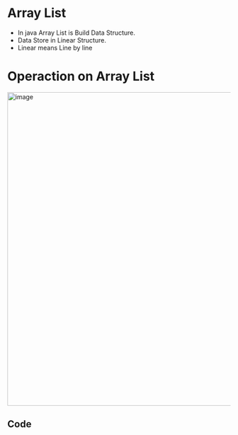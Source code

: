 # Array List

- In java Array List is Build Data Structure.
- Data Store in Linear Structure.
- Linear means Line by line


# Operaction on Array List

<img width="708" alt="image" src="https://user-images.githubusercontent.com/78966839/212733119-09b1b96d-466e-41dc-a3df-06157e41e051.png">

## Code

```

```













